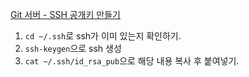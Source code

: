 [Git 서버 - SSH 공개키 만들기](https://git-scm.com/book/ko/v2/Git-%EC%84%9C%EB%B2%84-SSH-%EA%B3%B5%EA%B0%9C%ED%82%A4-%EB%A7%8C%EB%93%A4%EA%B8%B0)
1. `cd ~/.ssh`로 ssh가 이미 있는지 확인하기.
2. `ssh-keygen`으로 ssh 생성
3. `cat ~/.ssh/id_rsa_pub`으로 해당 내용 복사 후 붙여넣기.